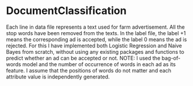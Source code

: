 # DocumentClassification
Each line in data file represents a text used for farm advertisement. All the stop words have been removed from the texts.  In the label file, the label +1 means the corresponding ad is accepted, while the label 0 means the ad is rejected.
For this I have implemented both Logistic Regression and Naive Bayes from scratch, without using any existing packages and functions to predict whether an ad can be accepted or not.
NOTE: I used the bag-of-words model and the number of occurrence of words in each ad as its feature. I assume that the positions of words do not matter and each attribute value is independently generated.
